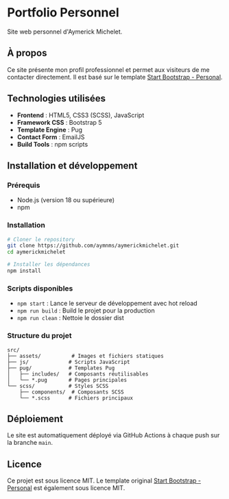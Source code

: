 # Portfolio Personnel

Site web personnel d'Aymerick Michelet.

## À propos

Ce site présente mon profil professionnel et permet aux visiteurs de me contacter directement. Il est basé sur le template [Start Bootstrap - Personal](https://startbootstrap.com/template/personal/).

## Technologies utilisées

- **Frontend** : HTML5, CSS3 (SCSS), JavaScript
- **Framework CSS** : Bootstrap 5
- **Template Engine** : Pug
- **Contact Form** : EmailJS
- **Build Tools** : npm scripts

## Installation et développement

### Prérequis
- Node.js (version 18 ou supérieure)
- npm

### Installation
```bash
# Cloner le repository
git clone https://github.com/aymnms/aymerickmichelet.git
cd aymerickmichelet

# Installer les dépendances
npm install
```

### Scripts disponibles

- `npm start` : Lance le serveur de développement avec hot reload
- `npm run build` : Build le projet pour la production
- `npm run clean` : Nettoie le dossier dist

### Structure du projet

```
src/
├── assets/          # Images et fichiers statiques
├── js/             # Scripts JavaScript
├── pug/            # Templates Pug
│   ├── includes/   # Composants réutilisables
│   └── *.pug       # Pages principales
└── scss/           # Styles SCSS
    ├── components/  # Composants SCSS
    └── *.scss      # Fichiers principaux
```

## Déploiement

Le site est automatiquement déployé via GitHub Actions à chaque push sur la branche `main`.

## Licence

Ce projet est sous licence MIT. Le template original [Start Bootstrap - Personal](https://startbootstrap.com/template/personal/) est également sous licence MIT.
